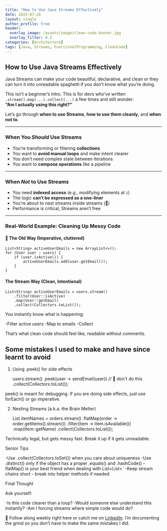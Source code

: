 ```yaml
---
title: "How to Use Java Streams Effectively"
date: 2025-07-26
layout: single
author_profile: true
header:
  overlay_image: /assets/image/clean-code-banner.jpg
  overlay_filter: 0.3
categories: [Architecture]
tags: [Java, Streams, FunctionalProgramming, CleanCode]
---
```


## How to Use Java Streams Effectively

Java Streams can make your code beautiful, declarative, and clean or they can turn it into unreadable spaghetti if you don’t know what you’re doing.

This isn’t a beginner’s intro. This is for devs who’ve written `.stream().map(...).collect(...)` a few times and still wonder:  
**“Am I actually using this right?”**

Let’s go through **when to use Streams**, **how to use them cleanly**, and **when not to**.

---

###  When You *Should* Use Streams

- You’re transforming or filtering **collections**
- You want to **avoid manual loops** and make intent clearer
- You don’t need complex state between iterations
- You want to **compose operations** like a pipeline

---

###  When *Not* to Use Streams

- You need **indexed access** (e.g., modifying elements at `i`)
- The logic **can’t be expressed as a one-liner**
- You’re about to nest streams inside streams (👿)
- Performance is critical, Streams aren’t free

---

### Real-World Example: Cleaning Up Messy Code

#### 💩 The Old Way (Imperative, cluttered)

    List<String> activeUserEmails = new ArrayList<>();
    for (User user : users) {
        if (user.isActive()) {
            activeUserEmails.add(user.getEmail());
        }
    }

####  The Stream Way (Clean, Intentional)

    List<String> activeUserEmails = users.stream()
        .filter(User::isActive)
        .map(User::getEmail)
        .collect(Collectors.toList());

You instantly know what is happening:

-Filter active users
-Map to emails
-Collect

That’s what clean code should feel like, readable without comments.

## Some mistakes I used to make and have since learnt to avoid

1. Using .peek() for side effects

    users.stream()
        .peek(user -> sendEmail(user)) // 😬 don't do this
        .collect(Collectors.toList());

peek() is meant for debugging. If you are doing side effects, just use forEach() or go imperative.

2. Nesting Streams (a.k.a. the Brain Melter)

    List<String> itemNames = orders.stream()
        .flatMap(order -> order.getItems().stream())
        .filter(item -> item.isAvailable())
        .map(Item::getName)
        .collect(Collectors.toList());

Technically legal, but gets messy fast. Break it up if it gets unreadable.

Senior Tips

-Use .collect(Collectors.toSet()) when you care about uniqueness
-Use .distinct() only if the object has a proper .equals() and .hashCode()
-flatMap() is your best friend when dealing with List<List<T>>`
-Keep stream chains short - break into helper methods if needed

Final Thought

Ask yourself:

-Is this code clearer than a loop?
-Would someone else understand this instantly?
-Am I forcing streams where simple code would do?

📌 Follow along weekly right here or catch me on [LinkedIn](https://www.linkedin.com/in/maverikpunungwe/). I’m documenting the grind so you don’t have to make the same mistakes I did.